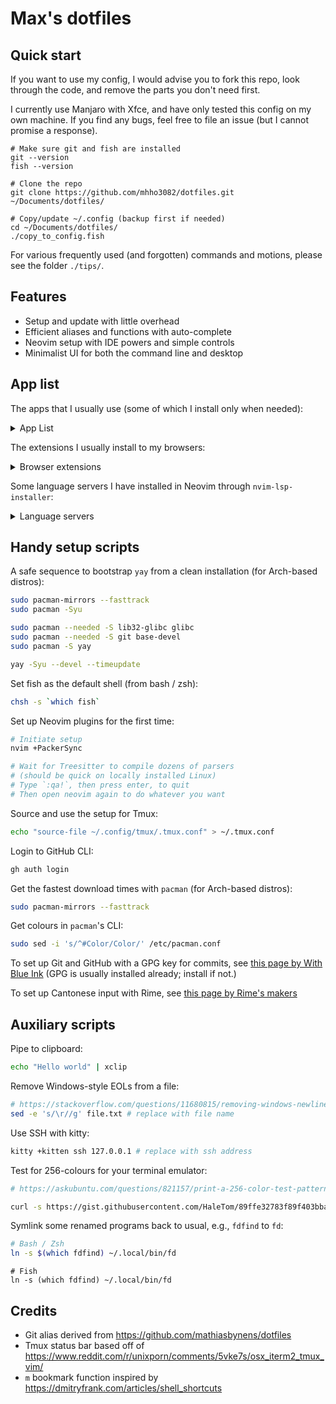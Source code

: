 # Max's dotfiles

## Quick start

If you want to use my config, I would advise you to fork this repo,
look through the code, and remove the parts you don't need first.

I currently use Manjaro with Xfce,
and have only tested this config on my own machine.
If you find any bugs, feel free to file an issue
(but I cannot promise a response).

```fish
# Make sure git and fish are installed
git --version
fish --version

# Clone the repo
git clone https://github.com/mhho3082/dotfiles.git ~/Documents/dotfiles/

# Copy/update ~/.config (backup first if needed)
cd ~/Documents/dotfiles/
./copy_to_config.fish
```

For various frequently used (and forgotten) commands and motions,
please see the folder `./tips/`.

## Features

- Setup and update with little overhead
- Efficient aliases and functions with auto-complete
- Neovim setup with IDE powers and simple controls
- Minimalist UI for both the command line and desktop

## App list

The apps that I usually use (some of which I install only when needed):

<details>
<summary> App List </summary>

- Coding
  - `fish`
  - `nvim`
  - `github-cli` (`gh` on the command line)
  - `python`
  - `nodejs`
- Command line
  - `yay`
  - `exa`
  - `xclip`
  - `fd`
  - `fzf`
  - `ripgrep`
  - `tmux`
  - `ranger`
- Linters
  - `prettierd`
  - `clang-format`
  - `yapf`
  - `stylua`
- Usual stuff
  - `mupdf`
  - `firefox`
  - `chromium`
  - `libreoffice-fresh`
  - `discord`
  - `signal-desktop`
- Utilities
  - `rofi`
  - `kazam`
  - `fcitx5` (with `rime` plugin)
  - `redshift`
  - `timeshift` (system backup)
  - `backintime` (user files backup)
  - `xsane`
- School
  - `zotero-bin`
  - `teams-natifier`
  - `zoom`
  - `simplenote-electron-bin`
- Theme and fonts
  - `whitesur-gtk-theme`
  - `tela-icon-theme`
  - `nordzy-cursors`
  - `ttf-fira-code`
  - `noto-fonts`
  - `ttf-ms-fonts`

</details>

The extensions I usually install to my browsers:

<details>
<summary> Browser extensions </summary>

- `Vimium`
- `HTTPS Everywhere`
- `uBlock origin`
- `Zotero`
- `Facebook container`

</details>

Some language servers I have installed in Neovim through `nvim-lsp-installer`:

<details>
<summary> Language servers </summary>

- `clangd` (C, C++)
- `jedi_language_server` (Python)
- `ltex` (Grammar checking)
- `sumneko_lua` (Lua)
- `bashls` (Bash)
- `tsserver` (JavaScript and TypeScript)
- `volar` (Vue)

</details>

## Handy setup scripts

A safe sequence to bootstrap `yay` from a clean installation
(for Arch-based distros):

```bash
sudo pacman-mirrors --fasttrack
sudo pacman -Syu

sudo pacman --needed -S lib32-glibc glibc
sudo pacman --needed -S git base-devel
sudo pacman -S yay

yay -Syu --devel --timeupdate
```

Set fish as the default shell (from bash / zsh):

```bash
chsh -s `which fish`
```

Set up Neovim plugins for the first time:

```bash
# Initiate setup
nvim +PackerSync

# Wait for Treesitter to compile dozens of parsers
# (should be quick on locally installed Linux)
# Type `:qa!`, then press enter, to quit
# Then open neovim again to do whatever you want
```

Source and use the setup for Tmux:

```bash
echo "source-file ~/.config/tmux/.tmux.conf" > ~/.tmux.conf
```

Login to GitHub CLI:

```bash
gh auth login
```

Get the fastest download times with `pacman`
(for Arch-based distros):

```bash
sudo pacman-mirrors --fasttrack
```

Get colours in `pacman`'s CLI:

```bash
sudo sed -i 's/^#Color/Color/' /etc/pacman.conf
```

To set up Git and GitHub with a GPG key for commits, see
[this page by With Blue Ink](https://withblue.ink/2020/05/17/how-and-why-to-sign-git-commits.html)
(GPG is usually installed already; install if not.)

To set up Cantonese input with Rime, see
[this page by Rime's makers](https://github.com/rime/rime-cantonese/wiki)

## Auxiliary scripts

Pipe to clipboard:

```bash
echo "Hello world" | xclip
```

Remove Windows-style EOLs from a file:

```bash
# https://stackoverflow.com/questions/11680815/removing-windows-newlines-on-linux-sed-vs-awk
sed -e 's/\r//g' file.txt # replace with file name
```

Use SSH with kitty:

```bash
kitty +kitten ssh 127.0.0.1 # replace with ssh address
```

Test for 256-colours for your terminal emulator:

```bash
# https://askubuntu.com/questions/821157/print-a-256-color-test-pattern-in-the-terminal

curl -s https://gist.githubusercontent.com/HaleTom/89ffe32783f89f403bba96bd7bcd1263/raw/ | bash
```

Symlink some renamed programs back to usual, e.g., `fdfind` to `fd`:

```bash
# Bash / Zsh
ln -s $(which fdfind) ~/.local/bin/fd
```

```fish
# Fish
ln -s (which fdfind) ~/.local/bin/fd
```

## Credits

- Git alias derived from
  https://github.com/mathiasbynens/dotfiles
- Tmux status bar based off of
  https://www.reddit.com/r/unixporn/comments/5vke7s/osx_iterm2_tmux_vim/
- `m` bookmark function inspired by
  https://dmitryfrank.com/articles/shell_shortcuts

